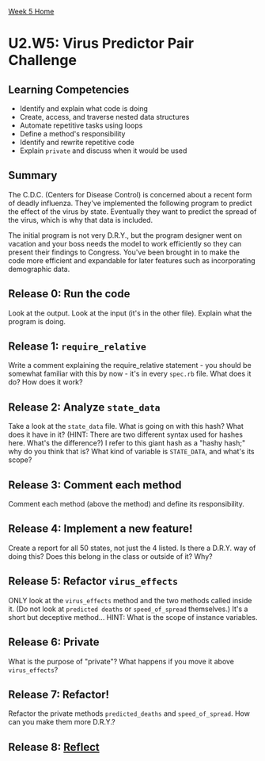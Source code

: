 [Week 5 Home](../)

# U2.W5: Virus Predictor Pair Challenge


## Learning Competencies
- Identify and explain what code is doing
- Create, access, and traverse nested data structures
- Automate repetitive tasks using loops
- Define a method's responsibility
- Identify and rewrite repetitive code
- Explain `private` and discuss when it would be used

## Summary

The C.D.C. (Centers for Disease Control) is concerned about a recent form of deadly influenza. They've implemented the following program to predict the effect of the virus by state. Eventually they want to predict the spread of the virus, which is why that data is included.

The initial program is not very D.R.Y., but the program designer went on vacation and your boss needs the model to work efficiently so they can present their findings to Congress. You've been brought in to make the code more efficient and expandable for later features such as incorporating demographic data.

## Release 0: Run the code
Look at the output. Look at the input (it's in the other file). Explain what the program is doing.

## Release 1: `require_relative`
Write a comment explaining the require_relative statement - you should be somewhat familiar with this by now - it's in every `spec.rb` file. What does it do? How does it work?

## Release 2: Analyze `state_data`
Take a look at the `state_data` file. What is going on with this hash? What does it have in it? (HINT: There are two different syntax used for hashes here. What's the difference?) I refer to this giant hash as a "hashy hash;" why do you think that is? What kind of variable is `STATE_DATA`, and what's its scope?

## Release 3: Comment each method
Comment each method (above the method) and define its responsibility.

## Release 4: Implement a new feature!
Create a report for all 50 states, not just the 4 listed. Is there a D.R.Y. way of doing this? Does this belong in the class or outside of it? Why?

## Release 5: Refactor `virus_effects`
ONLY look at the `virus_effects` method and the two methods called inside it. (Do not look at `predicted deaths` or `speed_of_spread` themselves.) It's a short but deceptive method... HINT: What is the scope of instance variables.

## Release 6: Private
What is the purpose of "private"? What happens if you move it above `virus_effects`?

## Release 7: Refactor!
Refactor the private methods `predicted_deaths` and `speed_of_spread`. How can you make them more D.R.Y.?

## Release 8: [Reflect](https://github.com/enspiral-dev-academy/phase-0-handbook/blob/master/coding-references/reflection-guidelines.md)


